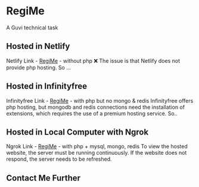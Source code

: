# RegiMe
A Guvi technical task

## Hosted in Netlify
Netlify Link - [RegiMe](https://regimevic.netlify.app/) - without php
❌  The issue is that Netlify does not provide php hosting. So ...

## Hosted in Infinityfree
Infinityfree Link - [RegiMe](http://regime.rf.gd/) - with php but no mongo & redis
Infinityfree offers php hosting, but mongodb and redis connections need the installation of extensions, which requires the use of a premium hosting service. So..

## Hosted in Local Computer with Ngrok
Ngrok Link - [RegiMe](https://c522-103-196-28-186.in.ngrok.io) - with php + mysql, mongo, redis
To view the hosted website, the server must be running continuously. If the website does not respond, the server needs to be refreshed.

## Contact Me Further